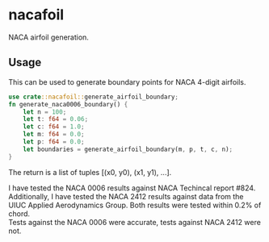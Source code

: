 # nacafoil
NACA airfoil generation.

## Usage
This can be used to generate boundary points for NACA 4-digit airfoils.  
```rust
use crate::nacafoil::generate_airfoil_boundary;
fn generate_naca0006_boundary() {
    let n = 100;
    let t: f64 = 0.06;
    let c: f64 = 1.0;
    let m: f64 = 0.0;
    let p: f64 = 0.0;
    let boundaries = generate_airfoil_boundary(m, p, t, c, n);
}
```
The return is a list of tuples [(x0, y0), (x1, y1), ...].

I have tested the NACA 0006 results against NACA Techincal report #824.  
Additionally, I have tested the NACA 2412 results against data from the UIUC
Applied Aerodynamics Group. Both results were tested within 0.2% of chord.  
Tests against the NACA 0006 were accurate, tests against NACA 2412 were not.

